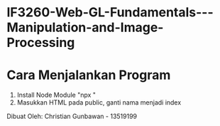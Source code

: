 # IF3260-Web-GL-Fundamentals---Manipulation-and-Image-Processing

# Cara Menjalankan Program
1. Install Node Module
"npx <name>"
2. Masukkan HTML pada public, ganti nama menjadi index 

Dibuat Oleh: Christian Gunbawan - 13519199
